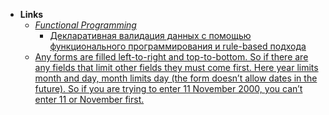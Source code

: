 - **Links**
	- *[Functional Programming](../Information%20Technology/Programming/Paradigms/Functional%20Programming.md)*
		- [Декларативная валидация данных с помощью функционального программирования и rule-based подхода](https://bespoyasov.ru/blog/declarative-rule-based-validation/)
	- [Any forms are filled left-to-right and top-to-bottom. So if there are any fields that limit other fields they must come first. Here year limits month and day, month limits day (the form doesn’t allow dates in the future). So if you are trying to enter 11 November 2000, you can’t enter 11 or November first.](https://grumpy.website/post/0XREoaIFz)